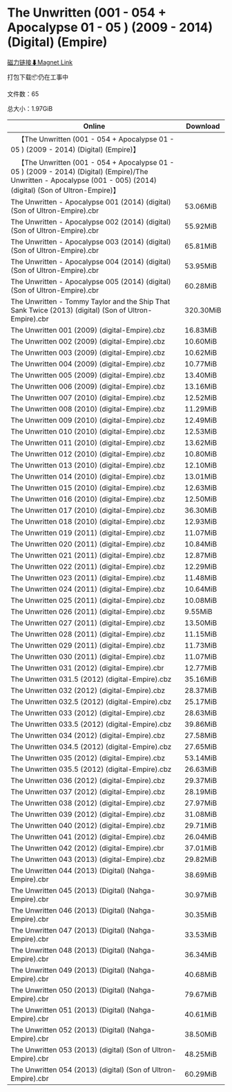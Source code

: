 # The Unwritten (001 - 054 + Apocalypse 01 - 05 ) (2009 - 2014) (Digital) (Empire)

[磁力链接⬇Magnet Link](magnet:?xt=urn:btih:311bc9ed81e709e9e0292b997c80e856f9fb2f0d&dn=The%20Unwritten%20%28001%20-%20054%20%2B%20Apocalypse%2001%20-%2005%20%29%20%282009%20-%202014%29%20%28Digital%29%20%28Empire%29)

打包下载📦仍在工事中

文件数：65

总大小：1.97GiB

Online | Download
--- | ---
&emsp;【The Unwritten (001 - 054 + Apocalypse 01 - 05 ) (2009 - 2014) (Digital) (Empire)】 | 
&emsp;【The Unwritten (001 - 054 + Apocalypse 01 - 05 ) (2009 - 2014) (Digital) (Empire)/The Unwritten - Apocalypse (001 - 005) (2014) (digital) (Son of Ultron-Empire)】 | 
The Unwritten - Apocalypse 001 (2014) (digital) (Son of Ultron-Empire).cbr | 53.06MiB
The Unwritten - Apocalypse 002 (2014) (digital) (Son of Ultron-Empire).cbr | 55.92MiB
The Unwritten - Apocalypse 003 (2014) (digital) (Son of Ultron-Empire).cbr | 65.81MiB
The Unwritten - Apocalypse 004 (2014) (digital) (Son of Ultron-Empire).cbr | 53.95MiB
The Unwritten - Apocalypse 005 (2014) (digital) (Son of Ultron-Empire).cbr | 60.28MiB
The Unwritten - Tommy Taylor and the Ship That Sank Twice (2013) (digital) (Son of Ultron-Empire).cbr | 320.30MiB
The Unwritten 001 (2009) (digital-Empire).cbz | 16.83MiB
The Unwritten 002 (2009) (digital-Empire).cbz | 10.60MiB
The Unwritten 003 (2009) (digital-Empire).cbz | 10.62MiB
The Unwritten 004 (2009) (digital-Empire).cbz | 10.77MiB
The Unwritten 005 (2009) (digital-Empire).cbz | 13.40MiB
The Unwritten 006 (2009) (digital-Empire).cbz | 13.16MiB
The Unwritten 007 (2010) (digital-Empire).cbz | 12.52MiB
The Unwritten 008 (2010) (digital-Empire).cbz | 11.29MiB
The Unwritten 009 (2010) (digital-Empire).cbz | 12.49MiB
The Unwritten 010 (2010) (digital-Empire).cbz | 12.53MiB
The Unwritten 011 (2010) (digital-Empire).cbz | 13.62MiB
The Unwritten 012 (2010) (digital-Empire).cbz | 10.80MiB
The Unwritten 013 (2010) (digital-Empire).cbz | 12.10MiB
The Unwritten 014 (2010) (digital-Empire).cbz | 13.01MiB
The Unwritten 015 (2010) (digital-Empire).cbz | 12.63MiB
The Unwritten 016 (2010) (digital-Empire).cbz | 12.50MiB
The Unwritten 017 (2010) (digital-Empire).cbz | 36.30MiB
The Unwritten 018 (2010) (digital-Empire).cbz | 12.93MiB
The Unwritten 019 (2011) (digital-Empire).cbz | 11.07MiB
The Unwritten 020 (2011) (digital-Empire).cbz | 10.84MiB
The Unwritten 021 (2011) (digital-Empire).cbz | 12.87MiB
The Unwritten 022 (2011) (digital-Empire).cbz | 12.29MiB
The Unwritten 023 (2011) (digital-Empire).cbz | 11.48MiB
The Unwritten 024 (2011) (digital-Empire).cbz | 10.64MiB
The Unwritten 025 (2011) (digital-Empire).cbz | 10.08MiB
The Unwritten 026 (2011) (digital-Empire).cbz | 9.55MiB
The Unwritten 027 (2011) (digital-Empire).cbz | 13.50MiB
The Unwritten 028 (2011) (digital-Empire).cbz | 11.15MiB
The Unwritten 029 (2011) (digital-Empire).cbz | 11.73MiB
The Unwritten 030 (2011) (digital-Empire).cbz | 11.07MiB
The Unwritten 031 (2012) (digital-Empire).cbr | 12.77MiB
The Unwritten 031.5 (2012) (digital-Empire).cbz | 35.16MiB
The Unwritten 032 (2012) (digital-Empire).cbz | 28.37MiB
The Unwritten 032.5 (2012) (digital-Empire).cbz | 25.17MiB
The Unwritten 033 (2012) (digital-Empire).cbz | 28.63MiB
The Unwritten 033.5 (2012) (digital-Empire).cbz | 39.86MiB
The Unwritten 034 (2012) (digital-Empire).cbz | 27.58MiB
The Unwritten 034.5 (2012) (digital-Empire).cbz | 27.65MiB
The Unwritten 035 (2012) (digital-Empire).cbz | 53.14MiB
The Unwritten 035.5 (2012) (digital-Empire).cbz | 26.63MiB
The Unwritten 036 (2012) (digital-Empire).cbz | 29.37MiB
The Unwritten 037 (2012) (digital-Empire).cbz | 28.19MiB
The Unwritten 038 (2012) (digital-Empire).cbz | 27.97MiB
The Unwritten 039 (2012) (digital-Empire).cbz | 31.08MiB
The Unwritten 040 (2012) (digital-Empire).cbz | 29.71MiB
The Unwritten 041 (2012) (digital-Empire).cbz | 26.04MiB
The Unwritten 042 (2012) (digital-Empire).cbr | 37.01MiB
The Unwritten 043 (2013) (digital-Empire).cbz | 29.82MiB
The Unwritten 044 (2013) (Digital) (Nahga-Empire).cbr | 38.69MiB
The Unwritten 045 (2013) (Digital) (Nahga-Empire).cbr | 30.97MiB
The Unwritten 046 (2013) (Digital) (Nahga-Empire).cbr | 30.35MiB
The Unwritten 047 (2013) (Digital) (Nahga-Empire).cbr | 33.53MiB
The Unwritten 048 (2013) (Digital) (Nahga-Empire).cbr | 36.34MiB
The Unwritten 049 (2013) (Digital) (Nahga-Empire).cbr | 40.68MiB
The Unwritten 050 (2013) (Digital) (Nahga-Empire).cbr | 79.67MiB
The Unwritten 051 (2013) (Digital) (Nahga-Empire).cbr | 40.61MiB
The Unwritten 052 (2013) (Digital) (Nahga-Empire).cbr | 38.50MiB
The Unwritten 053 (2013) (digital) (Son of Ultron-Empire).cbr | 48.25MiB
The Unwritten 054 (2013) (digital) (Son of Ultron-Empire).cbr | 60.29MiB
